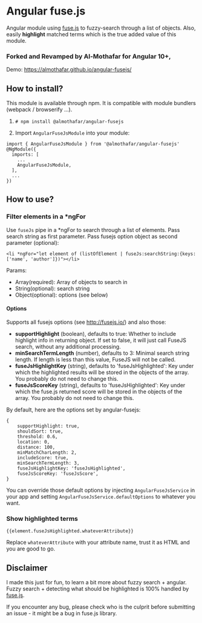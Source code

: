 # Angular fuse.js

Angular module using [fuse.js](http://fusejs.io/) to fuzzy-search through a list of objects.
Also, easily **highlight** matched terms which is the true added value of this module.

### Forked and Revamped by Al-Mothafar for Angular 10+,

Demo: <https://almothafar.github.io/angular-fusejs/>

## How to install?

This module is available through npm. It is compatible with module bundlers (webpack / browserify ...).

1. `# npm install @almothafar/angular-fusejs`


2. Import `AngularFuseJsModule` into your module:
```
import { AngularFuseJsModule } from '@almothafar/angular-fusejs'
@NgModule({
  imports: [
    ...
    AngularFuseJsModule,
  ],
  ...
})
```

## How to use?

### Filter elements in a *ngFor
Use `fuseJs` pipe in a *ngFor to search through a list of elements. Pass search string as first parameter. Pass fusejs option object as second parameter (optional):
```
<li *ngFor="let element of (listOfElement | fuseJs:searchString:{keys: ['name', 'author']})"></li>
```

Params:
- Array(required): Array of objects to search in
- String(optional): search string
- Object(optional): options (see below)

#### Options
Supports all fusejs options (see <http://fusejs.io/>) and also those:
- **supportHighlight** (boolean), defaults to true: Whether to include highlight info in returning object. If set to false, it will just call FuseJS search, without any additional processing.
- **minSearchTermLength** (number), defaults to 3: Minimal search string length. If length is less than this value, FuseJS will not be called.
- **fuseJsHighlightKey** (string), defaults to 'fuseJsHighlighted': Key under which the highlighted results will be stored in the objects of the array. You probably do not need to change this.
- **fuseJsScoreKey** (string), defaults to 'fuseJsHighlighted': Key under which the fuse.js returned score will be stored in the objects of the array. You probably do not need to change this.

By default, here are the options set by angular-fusejs:
```
{
    supportHighlight: true,
    shouldSort: true,
    threshold: 0.6,
    location: 0,
    distance: 100,
    minMatchCharLength: 2,
    includeScore: true,
    minSearchTermLength: 3,
    fuseJsHighlightKey: 'fuseJsHighlighted',
    fuseJsScoreKey: 'fuseJsScore',
}
```

You can override those default options by injecting `AngularFuseJsService` in your app and setting `AngularFuseJsService.defaultOptions` to whatever you want.

### Show highlighted terms
```
{{element.fuseJsHighlighted.whateverAttribute}}
```
Replace `whateverAttribute` with your attribute name, trust it as HTML and you are good to go.

## Disclaimer

I made this just for fun, to learn a bit more about fuzzy search + angular. Fuzzy search + detecting what should be highlighted is 100% handled by [fuse.js](http://fusejs.io/).

If you encounter any bug, please check who is the culprit before submitting an issue - it might be a bug in fuse.js library.
